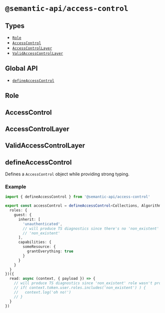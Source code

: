 # `@semantic-api/access-control`

## Types

- [`Role`](#role)
- [`AccessControl`](#access-control)
- [`AccessControlLayer`](#access-control-layer)
- [`ValidAccessControlLayer`](#valid-access-control-layer)

## Global API

- [`defineAccessControl`](#define-access-control)


## Role


## AccessControl


## AccessControlLayer


## ValidAccessControlLayer


## defineAccessControl

Defines a `AccessControl` object while providing strong typing.


### Example

```typescript
import { defineAccessControl } from '@semantic-api/access-control'

export const accessControl = defineAccessControl<Collections, Algorithms>()({
  roles: {
    guest: {
      inherit: [
        'unauthenticated',
        // will produce TS diagnostics since there's no 'non_existent' role to inherit
        // 'non_existent'
      ],
      capabilities: {
        someResource: {
          grantEverything: true
        }
      }
    }
  }
})({
  read: async (context, { payload }) => {
    // will produce TS diagnostics since 'non_existent' role wasn't provided
    // if( context.token.user.roles.includes('non_existent') ) {
    //   context.log('oh no!')
    // }
  }
})
```
